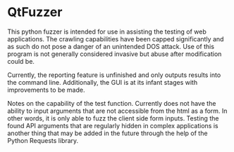 # QtFuzzer
This python fuzzer is intended for use in assisting the testing of web applications. The crawling capabilities have been capped significantly and as such do not pose a danger of an unintended DOS attack. Use of this program is not generally considered invasive but abuse after modification could be. 

Currently, the reporting feature is unfinished and only outputs results into the command line. Additionally, the GUI is at its infant stages with improvements to be made. 

Notes on the capability of the test function. Currently does not have the ability to input arguments that are not accessible from the html as a form. In other words, it is only able to fuzz the client side form inputs. Testing the found API arguments that are regularly hidden in complex applications is another thing that may be added in the future through the help of the Python Requests library. 
